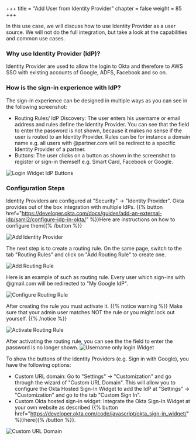 +++
title = "Add User from Identity Provider"
chapter = false
weight = 85
+++

In this use case, we will discuss how to use Identity Provider as a user source. We will not do the full integration, but take a look at the capabilities and common use cases.

### Why use Identity Provider (IdP)?
Identity Provider are used to allow the login to Okta and therefore to AWS SSO with existing accounts of Google, ADFS, Facebook and so on.

### How is the sign-in experience with IdP?
The sign-in experience can be designed in multiple ways as you can see in the following screenshot:
- Routing Rules/ IdP Discovery: The user enters his username or email address and rules define the Identity Provider. You can see that the field to enter the password is not shown, because it makes no sense if the user is routed to an Identity Provider. Rules can be for instance a domain name e.g. all users with @partner.com will be redirect to a specific Identity Provider of a partner.
- Buttons: The user clicks on a button as shown in the screenshot to register or sign-in themself e.g. Smart Card, Facebook or Google.

![Login Widget IdP Buttons](/images/725_login_widget_IdP_buttons.png)

### Configuration Steps
Identity Providers are configured at "Security" -> "Identity Provider". Okta provides out of the box integration with multiple IdPs. {{% button href="https://developer.okta.com/docs/guides/add-an-external-idp/saml2/configure-idp-in-okta/" %}}Here are instructions on how to configure them{{% /button %}}

![Add Identity Provider](/images/720_add_identity_provider.png)

The next step is to create a routing rule. On the same page, switch to the tab "Routing Rules" and click on "Add Routing Rule" to create one.

![Add Routing Rule](/images/721_add_routing_rule.png)

Here is an example of such as routing rule. Every user which sign-ins with @gmail.com will be redirected to "My Google IdP".

![Configure Routing Rule](/images/722_configure_routing_rule.png)

After creating the rule you must activate it.
{{% notice warning %}}
Make sure that your admin user matches NOT the rule or you might lock out yourself.
{{% /notice %}}

![Activate Routing Rule](/images/723_activate_routing_rule.png)

After activating the routing rule, you can see the the field to enter the password is no longer shown.
![Username only login Widget](/images/724_username_only_login_widget.png)

To show the buttons of the Identity Providers (e.g. Sign in with Google), you have the following options:
- Custom URL domain: Go to "Settings" -> "Customization" and go through the wizard of "Custom URL Domain". This will allow you to configure the Okta Hosted Sign-In Widget to add the IdP at "Settings" -> "Customization" and go to the tab "Custom Sign In".
- Custom Okta hosted sign-in widget: Integrate the Okta Sign-In Widget at your own website as described {{% button href="https://developer.okta.com/code/javascript/okta_sign-in_widget/" %}}here{{% /button %}}.

![Custom URL Domain](/images/726_custom_URL_domain.png)